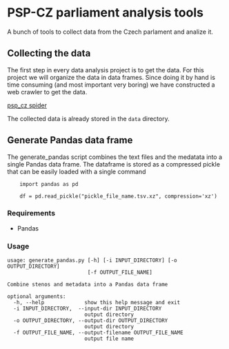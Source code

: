 # PSP-CZ parliament analysis tools

A bunch of tools to collect data from the Czech parlament and analize it.

## Collecting the data

The first step in every data analysis project is to get the data. For this project we will organize the data in data frames. Since doing it by hand is time consuming (and most important very boring) we have constructed a web crawler to get the data.

[psp_cz spider](downloading_data.md)

The collected data is already stored in the `data` directory.

## Generate Pandas data frame

The generate_pandas script combines the text files and the medatata into a single Pandas data frame. The dataframe is stored as a compressed pickle that can be easily loaded with a single command

~~~~~~~~~~{.py}
    import pandas as pd

    df = pd.read_pickle("pickle_file_name.tsv.xz", compression='xz')
~~~~~~~~~~

### Requirements

  - Pandas

### Usage

    usage: generate_pandas.py [-h] [-i INPUT_DIRECTORY] [-o OUTPUT_DIRECTORY]
                              [-f OUTPUT_FILE_NAME]

    Combine stenos and metadata into a Pandas data frame

    optional arguments:
      -h, --help             show this help message and exit
      -i INPUT_DIRECTORY,  --input-dir INPUT_DIRECTORY
                             output directory
      -o OUTPUT_DIRECTORY, --output-dir OUTPUT_DIRECTORY
                             output directory
      -f OUTPUT_FILE_NAME, --output-filename OUTPUT_FILE_NAME
                             output file name
